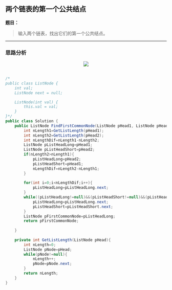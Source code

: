 ## 两个链表的第一个公共结点

**题目：**
>输入两个链表，找出它们的第一个公共结点。

---

### 思路分析

<div align="center"> <img src="https://raw.githubusercontent.com/LyricYang/Internet-Recruiting-Algorithm-Problems/master/JianZhiOffer/Code/pic/Q1035P1.png"/> </div><br>

```java
/*
public class ListNode {
    int val;
    ListNode next = null;

    ListNode(int val) {
        this.val = val;
    }
}*/
public class Solution {
    public ListNode FindFirstCommonNode(ListNode pHead1, ListNode pHead2) {
        int nLength1=GetListLength(pHead1);
        int nLength2=GetListLength(pHead2);
        int nLengthDif=nLength1-nLength2;
        ListNode pListHeadLong=pHead1;
        ListNode pListHeadShort=pHead2;
        if(nLength2>nLength1){
            pListHeadLong=pHead2;
            pListHeadShort=pHead1;
            nLengthDif=nLength2-nLength1;
        }
        
        for(int i=0;i<nLengthDif;i++){
            pListHeadLong=pListHeadLong.next;
        }
        while((pListHeadLong!=null)&&(pListHeadShort!=null)&&(pListHeadLong!=pListHeadShort)){
            pListHeadLong=pListHeadLong.next;
            pListHeadShort=pListHeadShort.next;
        }
        ListNode pFirstCommonNode=pListHeadLong;
        return pFirstCommonNode;
 
    }
    
    private int GetListLength(ListNode pHead){
        int nLength=0;
        ListNode pNode=pHead;
        while(pNode!=null){
            nLength++;
            pNode=pNode.next;
        }
        return nLength;
    }
}
```